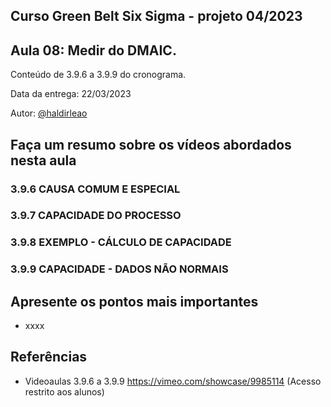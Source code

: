 ## Curso Green Belt Six Sigma - projeto 04/2023
## Aula 08: Medir do DMAIC.

Conteúdo de 3.9.6 a 3.9.9 do cronograma.

Data da entrega: 22/03/2023

Autor: [@haldirleao](https://github.com/haldirleao)

## Faça um resumo sobre os vídeos abordados nesta aula

### 3.9.6 CAUSA COMUM E ESPECIAL



### 3.9.7 CAPACIDADE DO PROCESSO

### 3.9.8 EXEMPLO - CÁLCULO DE CAPACIDADE

### 3.9.9 CAPACIDADE - DADOS NÃO NORMAIS 


## Apresente os pontos mais importantes

- xxxx 

## Referências
- Videoaulas 3.9.6 a 3.9.9 https://vimeo.com/showcase/9985114 (Acesso restrito aos alunos)